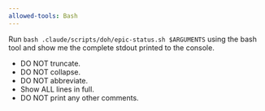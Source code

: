 ```yaml
---
allowed-tools: Bash
---
```


Run `bash .claude/scripts/doh/epic-status.sh $ARGUMENTS` using the bash tool and show me the complete stdout printed to the console.

- DO NOT truncate.
- DO NOT collapse.
- DO NOT abbreviate.
- Show ALL lines in full.
- DO NOT print any other comments.
